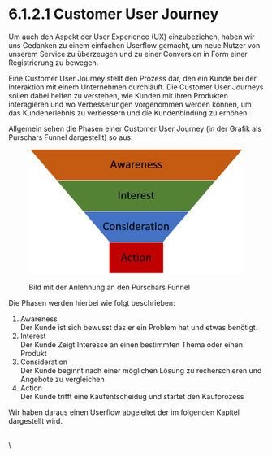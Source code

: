 # 6.1.2.1 Customer User Journey

Um auch den Aspekt der User Experience (UX) einzubeziehen, haben wir uns Gedanken zu einem einfachen Userflow gemacht, um neue Nutzer von unserem Service zu überzeugen und zu einer Conversion in Form einer Registrierung zu bewegen. &#x20;

Eine Customer User Journey stellt den Prozess dar, den ein Kunde bei der Interaktion mit einem Unternehmen durchläuft. Die Customer User Journeys sollen dabei helfen zu verstehen, wie Kunden mit ihren Produkten interagieren und wo Verbesserungen vorgenommen werden können, um das Kundenerlebnis zu verbessern und die Kundenbindung zu erhöhen.&#x20;

Allgemein sehen die Phasen einer Customer User Journey (in der Grafik als Purschars Funnel dargestellt) so aus:

<figure><img src="../../../.gitbook/assets/Phasen.png" alt=""><figcaption><p>Bild mit der Anlehnung an den Purschars Funnel</p></figcaption></figure>

Die Phasen werden hierbei wie folgt beschrieben:

1. Awareness\
   Der Kunde ist sich bewusst das er ein Problem hat und etwas benötigt.&#x20;
2. Interest\
   Der Kunde Zeigt Interesse an einen bestimmten Thema oder einen Produkt&#x20;
3. Consideration\
   Der Kunde beginnt nach einer möglichen Lösung zu recherschieren und Angebote zu vergleichen&#x20;
4. Action \
   Der Kunde trifft eine Kaufentscheidug und startet den Kaufprozess&#x20;

Wir haben daraus einen Userflow abgeleitet der im folgenden Kapitel dargestellt wird.



\
\



